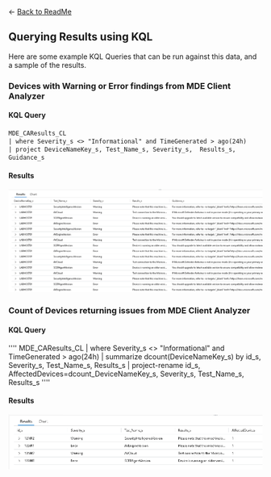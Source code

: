 <- <a href="Readme.md">Back to ReadMe</a>

## Querying Results using KQL

Here are some example KQL Queries that can be run against this data, and a sample of the results.

### Devices with Warning or Error findings from MDE Client Analyzer

#### KQL Query
````
MDE_CAResults_CL 
| where Severity_s <> "Informational" and TimeGenerated > ago(24h)
| project DeviceNameKey_s, Test_Name_s, Severity_s,  Results_s, Guidance_s
````

#### Results
![KQL Query Results](<https://github.com/microsoft/MDE_Automation/blob/main/Gather-MDEConfiguration/Documentation/Images/KQLResult1.png>)



### Count of Devices returning issues from MDE Client Analyzer

#### KQL Query
''''
MDE_CAResults_CL 
| where Severity_s <> "Informational" 
and TimeGenerated > ago(24h)
| summarize dcount(DeviceNameKey_s) by id_s, Severity_s, Test_Name_s, Results_s
| project-rename id_s, AffectedDevices=dcount_DeviceNameKey_s, Severity_s, Test_Name_s, Results_s
''''

#### Results
![KQL Query Results](<https://github.com/microsoft/MDE_Automation/blob/main/Gather-MDEConfiguration/Documentation/Images/KQLResult2.png>)
